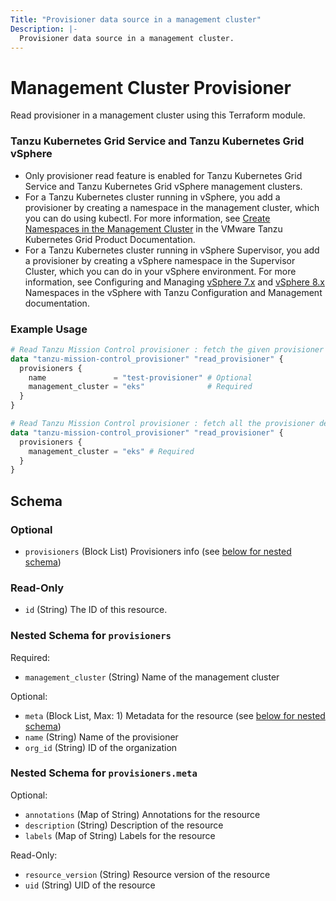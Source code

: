```yaml
---
Title: "Provisioner data source in a management cluster"
Description: |-
  Provisioner data source in a management cluster.
---
```


# Management Cluster Provisioner

Read provisioner in a management cluster using this Terraform module.

### Tanzu Kubernetes Grid Service and Tanzu Kubernetes Grid vSphere
- Only provisioner read feature is enabled for Tanzu Kubernetes Grid Service and Tanzu Kubernetes Grid vSphere management clusters.
- For a Tanzu Kubernetes cluster running in vSphere, you add a provisioner by creating
  a namespace in the management cluster, which you can do using kubectl.
  For more information, see [Create Namespaces in the Management Cluster][create-namespaces-in-the-management-cluster] in the VMware Tanzu Kubernetes Grid Product Documentation.
- For a Tanzu Kubernetes cluster running in vSphere Supervisor, you add a provisioner by creating
  a vSphere namespace in the Supervisor Cluster, which you can do in your vSphere environment.
  For more information, see Configuring and Managing [vSphere 7.x][vsphere-7.x] and  [vSphere 8.x][vsphere-8.x] Namespaces in the vSphere with
  Tanzu Configuration and Management documentation.

[create-namespaces-in-the-management-cluster]: https://techdocs.broadcom.com/us/en/vmware-tanzu/standalone-components/tanzu-kubernetes-grid/2-5/tkg/mgmt-manage-index.html
[vsphere-7.x]: https://techdocs.broadcom.com/us/en/vmware-cis/vsphere/vsphere-supervisor/7-0/vsphere-with-tanzu-configuration-and-management-7-0.html
[vsphere-8.x]: https://techdocs.broadcom.com/us/en/vmware-cis/vsphere/vsphere-supervisor/8-0/vsphere-supervisor-services-and-workloads-8-0.html

### Example Usage

```terraform
# Read Tanzu Mission Control provisioner : fetch the given provisioner details
data "tanzu-mission-control_provisioner" "read_provisioner" {
  provisioners {
    name               = "test-provisioner" # Optional
    management_cluster = "eks"              # Required
  }
}

# Read Tanzu Mission Control provisioner : fetch all the provisioner details for the given management cluster
data "tanzu-mission-control_provisioner" "read_provisioner" {
  provisioners {
    management_cluster = "eks" # Required
  }
}
```

<!-- schema generated by tfplugindocs -->
## Schema

### Optional

- `provisioners` (Block List) Provisioners info (see [below for nested schema](#nestedblock--provisioners))

### Read-Only

- `id` (String) The ID of this resource.

<a id="nestedblock--provisioners"></a>
### Nested Schema for `provisioners`

Required:

- `management_cluster` (String) Name of the management cluster

Optional:

- `meta` (Block List, Max: 1) Metadata for the resource (see [below for nested schema](#nestedblock--provisioners--meta))
- `name` (String) Name of the provisioner
- `org_id` (String) ID of the organization

<a id="nestedblock--provisioners--meta"></a>
### Nested Schema for `provisioners.meta`

Optional:

- `annotations` (Map of String) Annotations for the resource
- `description` (String) Description of the resource
- `labels` (Map of String) Labels for the resource

Read-Only:

- `resource_version` (String) Resource version of the resource
- `uid` (String) UID of the resource
